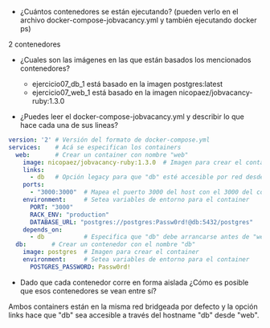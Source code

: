 * ¿Cuántos contenedores se están ejecutando? (pueden verlo en el archivo docker-compose-jobvacancy.yml y también ejecutando docker ps)

2 contenedores

* ¿Cuales son las imágenes en las que están basados los mencionados contenedores?
    - ejercicio07_db_1 está basado en la imagen postgres:latest
    - ejercicio07_web_1 está basado en la imagen nicopaez/jobvacancy-ruby:1.3.0

* ¿Puedes leer el docker-compose-jobvacancy.yml y describir lo que hace cada una de sus lineas?

```yaml
version: '2' # Versión del formato de docker-compose.yml
services:    # Acá se especifican los containers
  web:       # Crear un container con nombre "web"
    image: nicopaez/jobvacancy-ruby:1.3.0  # Imagen para crear el container
    links:
      - db   # Opción legacy para que "db" esté accesible por red desde "web"
    ports:
      - "3000:3000"  # Mapea el puerto 3000 del host con el 3000 del container
    environment:     # Setea variables de entorno para el container
      PORT: "3000"
      RACK_ENV: "production"
      DATABASE_URL: "postgres://postgres:Passw0rd!@db:5432/postgres"
    depends_on:
      - db           # Especifica que "db" debe arrancarse antes de "web"
  db:       # Crear un contenedor con el nombre "db"
    image: postgres  # Imagen para crear el container
    environment:     # Setea variables de entorno para el container
      POSTGRES_PASSWORD: Passw0rd!
```

* Dado que cada contenedor corre en forma aislada ¿Cómo es posible que esos contenedores se vean entre sí?

Ambos containers están en la misma red bridgeada por defecto y la opción links hace que "db" sea accesible a través del hostname "db" desde "web".